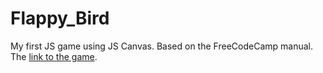 # Flappy_Bird 
My first JS game using JS Canvas. Based on the FreeCodeCamp manual. 
The [link to the game]( https://kwitochka.github.io/Flappy_Bird/).
